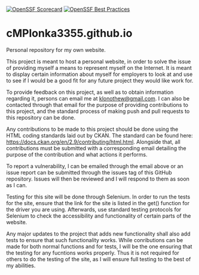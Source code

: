 [![OpenSSF Scorecard](https://api.scorecard.dev/projects/github.com/ossf/scorecard-action/badge)](https://scorecard.dev/viewer/?uri=github.com/ossf/scorecard-action)
[![OpenSSF Best Practices](https://www.bestpractices.dev/projects/10215/badge)](https://www.bestpractices.dev/projects/10215) 

# cMPlonka3355.github.io
Personal repository for my own website.

This project is meant to host a personal website, in order to solve the issue of providing myself a means to represent myself on the Internet. It is meant to display certain information about myself for employers to look at and use to see if I would be a good fit for any future project they would like work for. 

To provide feedback on this project, as well as to obtain information regarding it, persons can email me at klonothew@gmail.com. I can also be contacted through that email for the purpose of providing contributions to this project, and the standard process of making push and pull requests to this repository can be done.

Any contributions to be made to this project should be done using the HTML coding standards laid out by CKAN. The standard can be found here: https://docs.ckan.org/en/2.9/contributing/html.html. Alongside that, all contributions must be submitted with a corresponding email detailing the purpose of the contribution and what actions it performs.

To report a vulnerability, I can be emailed through the email above or an issue report can be submitted through the issues tag of this GitHub repository. Issues will then be reviewed and I will respond to them as soon as I can.

Testing for this site will be done through Selenium. In order to run the tests for the site, ensure that the link for the site is listed in the get() function for the driver you are using. Afterwards, use standard testing protocols for Selenium to check the accessibility and functionality of certain parts of the website.

Any major updates to the project that adds new functionality shall also add tests to ensure that such functionality works. While conributions can be made for both normal functions and for tests, I will be the one ensuring that the testing for any fucntions works properly. Thus it is not required for others to do the testing of the site, as I will ensure full testing to the best of my abilities.
